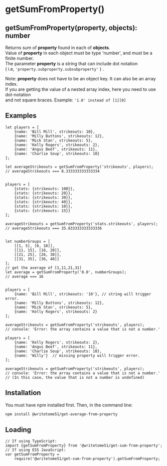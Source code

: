 # getSumFromProperty()
## getSumFromProperty(property, objects): number

Returns sum of <b>property</b> found in each of <b>objects</b>.   
Value of <b>property</b> in each object must be type 'number', and must be a finite number.  
The parameter <b>property</b> is a string that can include dot notation  
( i.e,  `'property.subproperty.subsubproperty'` ) .  

Note:  <b>property</b> does not have to be an object key. It can also be an array index.  
If you are getting the value of a nested array index, here you need to use dot-notation  
and not square braces.  Example: `'1.0' instead of [1][0]`

## Examples
```
let players = [
	{name: 'Bill Mill', strikeouts: 10},
	{name: 'Milly Buttons', strikeouts: 12},
	{name: 'Mick Stan', strikeouts: 5},
	{name: 'Kelly Rogers', strikeouts: 2},
	{name: 'Angus Beef', strikeouts: 11},
	{name: 'Charlie Soup', strikeouts: 10}
];

let averageStrikeouts = getSumFromProperty('strikeouts', players);
// averageStrikeouts === 8.333333333333334


players = [
	{stats: {strikeouts: 100}},
	{stats: {strikeouts: 20}},
	{stats: {strikeouts: 30}},
	{stats: {strikeouts: 40}},
	{stats: {strikeouts: 10}},
	{stats: {strikeouts: 15}}
];

averageStrikeouts = getSumFromProperty('stats.strikeouts', players);
// averageStrikeouts === 35.833333333333336


let numberGroups = [
	[[1, 5], [6, 10]],
	[[11, 15], [16, 20]],
	[[21, 25], [26, 30]],
	[[31, 35], [36, 40]]
];
// get the average of [1,11,21,31]
let average = getSumFromProperty('0.0', numberGroups);
// average === 16


players = [
	{name: 'Bill Mill', strikeouts: '10'}, // string will trigger error.
	{name: 'Milly Buttons', strikeouts: 12},
	{name: 'Mick Stan', strikeouts: 5},
	{name: 'Kelly Rogers', strikeouts: 2}
];

averageStrikeouts = getSumFromProperty('strikeouts', players);
// console: 'Error: the array contains a value that is not a number.'

players = [
	{name: 'Kelly Rogers', strikeouts: 2},
	{name: 'Angus Beef', strikeouts: 11},
	{name: 'Charlie Soup', strikeouts: 10},
	{name: 'Willy'}  // missing property will trigger error.
];

averageStrikeouts = getSumFromProperty('strikeouts', players);
// console: 'Error: the array contains a value that is not a number.'
// (In this case, the value that is not a number is undefined)
```

## Installation

You must have npm installed first.  Then, in the command line:

```bash
npm install @writetome51/get-average-from-property
```
## Loading
```
// If using TypeScript:
import {getSumFromProperty} from '@writetome51/get-sum-from-property';
// If using ES5 JavaScript:
var getSumFromProperty = 
    require('@writetome51/get-sum-from-property').getSumFromProperty;
```

